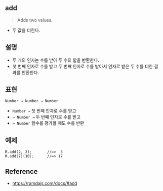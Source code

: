 ## add
> Adds two values.
- 두 값을 더한다.


## 설명
- 두 개의 인자는 수를 받아 두 수의 합을 반환한다.
- 첫 번째 인자로 수를 받고 두 번째 인자로 수를 받아서 인자로 받은 두 수를 더한 결과를 반환한다.

## 표현
```
Number → Number → Number
```
- `Number →` 첫 번째 인자로 수를 받고
- `→ Number →` 두 번째 인자로 수를 받고
- `→ Number` 함수를 평가할 때도 수를 반환

## 예제
```
R.add(2, 3);       //=>  5
R.add(7)(10);      //=> 17
```

## Reference
- https://ramdajs.com/docs/#add

